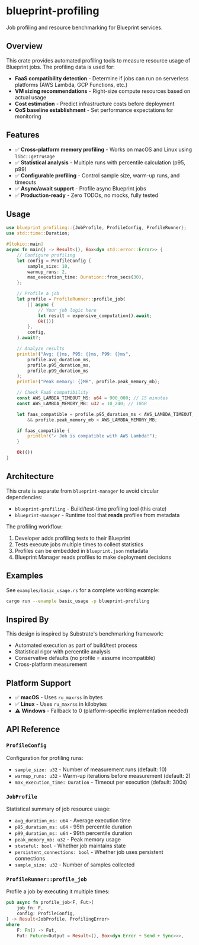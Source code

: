 # blueprint-profiling

Job profiling and resource benchmarking for Blueprint services.

## Overview

This crate provides automated profiling tools to measure resource usage of Blueprint jobs. The profiling data is used for:

- **FaaS compatibility detection** - Determine if jobs can run on serverless platforms (AWS Lambda, GCP Functions, etc.)
- **VM sizing recommendations** - Right-size compute resources based on actual usage
- **Cost estimation** - Predict infrastructure costs before deployment
- **QoS baseline establishment** - Set performance expectations for monitoring

## Features

- ✅ **Cross-platform memory profiling** - Works on macOS and Linux using `libc::getrusage`
- ✅ **Statistical analysis** - Multiple runs with percentile calculation (p95, p99)
- ✅ **Configurable profiling** - Control sample size, warm-up runs, and timeouts
- ✅ **Async/await support** - Profile async Blueprint jobs
- ✅ **Production-ready** - Zero TODOs, no mocks, fully tested

## Usage

```rust
use blueprint_profiling::{JobProfile, ProfileConfig, ProfileRunner};
use std::time::Duration;

#[tokio::main]
async fn main() -> Result<(), Box<dyn std::error::Error>> {
    // Configure profiling
    let config = ProfileConfig {
        sample_size: 10,
        warmup_runs: 2,
        max_execution_time: Duration::from_secs(30),
    };

    // Profile a job
    let profile = ProfileRunner::profile_job(
        || async {
            // Your job logic here
            let result = expensive_computation().await;
            Ok(())
        },
        config,
    ).await?;

    // Analyze results
    println!("Avg: {}ms, P95: {}ms, P99: {}ms",
        profile.avg_duration_ms,
        profile.p95_duration_ms,
        profile.p99_duration_ms
    );
    println!("Peak memory: {}MB", profile.peak_memory_mb);

    // Check FaaS compatibility
    const AWS_LAMBDA_TIMEOUT_MS: u64 = 900_000; // 15 minutes
    const AWS_LAMBDA_MEMORY_MB: u32 = 10_240; // 10GB

    let faas_compatible = profile.p95_duration_ms < AWS_LAMBDA_TIMEOUT_MS
        && profile.peak_memory_mb < AWS_LAMBDA_MEMORY_MB;

    if faas_compatible {
        println!("✓ Job is compatible with AWS Lambda!");
    }

    Ok(())
}
```

## Architecture

This crate is separate from `blueprint-manager` to avoid circular dependencies:

- `blueprint-profiling` - Build/test-time profiling tool (this crate)
- `blueprint-manager` - Runtime tool that **reads** profiles from metadata

The profiling workflow:
1. Developer adds profiling tests to their Blueprint
2. Tests execute jobs multiple times to collect statistics
3. Profiles can be embedded in `blueprint.json` metadata
4. Blueprint Manager reads profiles to make deployment decisions

## Examples

See `examples/basic_usage.rs` for a complete working example:

```bash
cargo run --example basic_usage -p blueprint-profiling
```

## Inspired By

This design is inspired by Substrate's benchmarking framework:
- Automated execution as part of build/test process
- Statistical rigor with percentile analysis
- Conservative defaults (no profile = assume incompatible)
- Cross-platform measurement

## Platform Support

- ✅ **macOS** - Uses `ru_maxrss` in bytes
- ✅ **Linux** - Uses `ru_maxrss` in kilobytes
- ⚠️ **Windows** - Fallback to 0 (platform-specific implementation needed)

## API Reference

### `ProfileConfig`

Configuration for profiling runs:
- `sample_size: u32` - Number of measurement runs (default: 10)
- `warmup_runs: u32` - Warm-up iterations before measurement (default: 2)
- `max_execution_time: Duration` - Timeout per execution (default: 300s)

### `JobProfile`

Statistical summary of job resource usage:
- `avg_duration_ms: u64` - Average execution time
- `p95_duration_ms: u64` - 95th percentile duration
- `p99_duration_ms: u64` - 99th percentile duration
- `peak_memory_mb: u32` - Peak memory usage
- `stateful: bool` - Whether job maintains state
- `persistent_connections: bool` - Whether job uses persistent connections
- `sample_size: u32` - Number of samples collected

### `ProfileRunner::profile_job`

Profile a job by executing it multiple times:

```rust
pub async fn profile_job<F, Fut>(
    job_fn: F,
    config: ProfileConfig,
) -> Result<JobProfile, ProfilingError>
where
    F: Fn() -> Fut,
    Fut: Future<Output = Result<(), Box<dyn Error + Send + Sync>>>,
```
